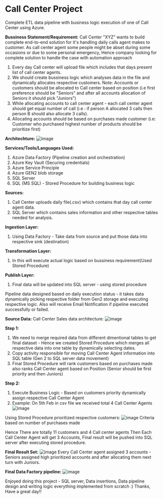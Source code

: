 # Call Center Project
Complete ETL data pipeline with business logic execution of one of Call Center using Azure.

**Bussiness Statement/Requirement:**
Call Center "XYZ" wants to build complete end-to-end solution for it's handling daily calls agent makes to customer. As call center agent some people might be abset during some occasions or due to some personal  emergency, Hence company looking for complete solution to handle the case with automation approach
1) Every day Call center will upload file which includes that days present list of call center agents.
2) We should create bussiness logic which analyses data in the file and dynamically allocates respective customers.
   Note: Accounts or customers should be allocated to Call center based on position (i.e first preference should be "Seniors" and after all accounts allocation of Seniors it should pick "Juniors")
3) While allocating accounts to call center agent - each call center agent should get equal number of call (i.e : if person A allocated 3 calls then person B should also allocate 3 calls).
4) Allocating accounts should be based on purchases made customer (i.e: Customer who purchased highest number of products should be prioritize first)

**Architechture:**
![image](https://github.com/vinaytekkur/CallCenter_Project/assets/156997918/b5482fcc-37b7-4598-b70f-38398fcf62e9)

**Services/Tools/Languages Used:**
1) Azure Data Factory (Pipeline creation and orchestration)
2) Azure Key Vault (Securing credentials)
3) Azure Service Principle
4) Azure GEN2 blob storage
5) SQL Server
6) SQL (MS SQL) - Stored Procedure for building business logic 

**Sources:**
1) Call Center uploads daily file(.csv) which contains that day call center agent data.
2) SQL Server which contains sales information and other respective tables needed for analysis.

**Ingestion Layer:**
1) Using Data Factory - Take data from source and put those data into respective sink (destination)

**Transformation Layer:**
1) In this will execute actual logic based on bussiness requirement(Used Stored Procedure)

**Publish Layer:**
1) Final data will be updated into SQL server - using stored procedure

Pipeline data designed based on daily execution status - it takes data dynamically picking respective folder from Gen2 storage and executing respective logic. Also will receive Email Notification if pipeline executed successfully or failed.

**Source Data:**
Call Center Sales data architecture:
![image](https://github.com/vinaytekkur/CallCenter_Project/assets/156997918/e637f44c-e3f2-450c-ba4f-e512d2ca0797)

**Step 1:**
1) We need to merge required data from different dimentional tables to get final dataset - Hence we created Stored Procedure which merges all respective data into one table by dynamically selecting dates.
2) Copy activity responsible for moving Call Center Agent information into SQL table (Gen 2 to SQL server data movement)
3) Final Stored Procedure will rank customers based on purchases made also ranks Call Center agent based on Position (Senior should be first priority and then Juniors)

**Step 2:**
1) Execute Business Logic - Based on customers priority dynamically assign respective Call Center Agent
2) Example: On 5th Feb in csv file we received total 4 Call Center Agents
![image](https://github.com/vinaytekkur/CallCenter_Project/assets/156997918/6ceeca4b-9577-452a-a62b-c7a1df99ff33)

Using Stored Procedure prioritized respective customers:
![image](https://github.com/vinaytekkur/CallCenter_Project/assets/156997918/ac7bf278-0e28-408f-b7f6-4726699fb63b)
Criteria based on number of purchases made

Hence There are totally 11 customers and 4 Call center agents
Then Each Call Center Agent will get 3 Accounts, Final result will be pushed into SQL server after executing stored procedure.

**Final Result Set:**
![image](https://github.com/vinaytekkur/CallCenter_Project/assets/156997918/8db1a735-b74b-4200-bb69-018d9e0fe5cb)
Every Call Center agent assigned 3 accounts - Seniors assigned high prioritized accounts and after allocating them next turn with Juniors.

**Final Data Factory pipeline:**
![image](https://github.com/vinaytekkur/CallCenter_Project/assets/156997918/28a1b341-357d-4961-89c1-1b7599e098bf)

Enjoyed doing this project - SQL server, Data insertions, Data pipeline design and writing logic everything implemented from scratch :)
Thanks, Have a great day!!



